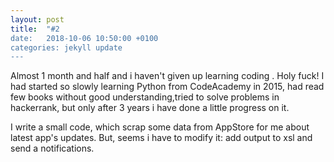 ```yaml
---
layout: post
title:  "#2
date:   2018-10-06 10:50:00 +0100
categories: jekyll update
---
```

Almost 1 month and half and i haven't given up learning coding . Holy fuck!  I had started so slowly learning Python  from CodeAcademy in 2015, had read few books without good understanding,tried to solve  problems in hackerrank, but only after 3 years i have done a little progress on it. 

I write a small code, which scrap some data from AppStore for me about latest app's updates. But, seems i have to modify it: add output to xsl and send  a notifications.